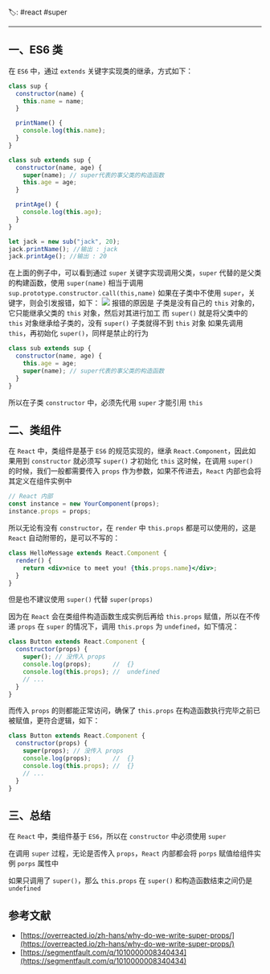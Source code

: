 🏷: #react #super 
***
## 一、ES6 类
在 `ES6` 中，通过 `extends` 关键字实现类的继承，方式如下：
```javascript
class sup {
  constructor(name) {
    this.name = name;
  }

  printName() {
    console.log(this.name);
  }
}

class sub extends sup {
  constructor(name, age) {
    super(name); // super代表的事父类的构造函数
    this.age = age;
  }

  printAge() {
    console.log(this.age);
  }
}

let jack = new sub("jack", 20);
jack.printName(); //输出 : jack
jack.printAge(); //输出 : 20
```
在上面的例子中，可以看到通过 `super` 关键字实现调用父类，`super` 代替的是父类的构建函数，使用 `super(name)` 相当于调用 `sup.prototype.constructor.call(this,name)`
如果在子类中不使用 `super`，关键字，则会引发报错，如下：
![](https://static.vue-js.com/6ab40190-d71c-11eb-85f6-6fac77c0c9b3.png)
报错的原因是 子类是没有自己的 `this` 对象的，它只能继承父类的 `this` 对象，然后对其进行加工
而 `super()` 就是将父类中的 `this` 对象继承给子类的，没有 `super()` 子类就得不到 `this` 对象
如果先调用 `this`，再初始化 `super()`，同样是禁止的行为
```javascript
class sub extends sup {
  constructor(name, age) {
    this.age = age;
    super(name); // super代表的事父类的构造函数
  }
}
```
所以在子类 `constructor` 中，必须先代用 `super` 才能引用 `this`
## 二、类组件
在 `React` 中，类组件是基于 `ES6` 的规范实现的，继承 `React.Component`，因此如果用到 `constructor` 就必须写 `super()` 才初始化 `this`
这时候，在调用 `super()` 的时候，我们一般都需要传入 `props` 作为参数，如果不传进去，`React` 内部也会将其定义在组件实例中
```javascript
// React 内部
const instance = new YourComponent(props);
instance.props = props;
```

所以无论有没有 `constructor`，在 `render` 中 `this.props` 都是可以使用的，这是 `React` 自动附带的，是可以不写的：

```jsx
class HelloMessage extends React.Component {
  render() {
    return <div>nice to meet you! {this.props.name}</div>;
  }
}
```

但是也不建议使用 `super()` 代替 `super(props)`

因为在 `React` 会在类组件构造函数生成实例后再给 `this.props` 赋值，所以在不传递 `props` 在 `super` 的情况下，调用 `this.props` 为 `undefined`，如下情况：

```jsx
class Button extends React.Component {
  constructor(props) {
    super(); // 没传入 props
    console.log(props);      //  {}
    console.log(this.props); //  undefined
    // ...
  }
}
```

而传入 `props` 的则都能正常访问，确保了 `this.props` 在构造函数执行完毕之前已被赋值，更符合逻辑，如下：

```jsx
class Button extends React.Component {
  constructor(props) {
    super(props); // 没传入 props
    console.log(props);      //  {}
    console.log(this.props); //  {}
    // ...
  }
}
```

## 三、总结

在 `React` 中，类组件基于 `ES6`，所以在 `constructor` 中必须使用 `super`

在调用 `super` 过程，无论是否传入 `props`，`React` 内部都会将 `porps` 赋值给组件实例 `porps` 属性中

如果只调用了 `super()`，那么 `this.props` 在 `super()` 和构造函数结束之间仍是 `undefined`

## 参考文献

- [https://overreacted.io/zh-hans/why-do-we-write-super-props/](https://overreacted.io/zh-hans/why-do-we-write-super-props/)
- [https://segmentfault.com/q/1010000008340434](https://segmentfault.com/q/1010000008340434)

